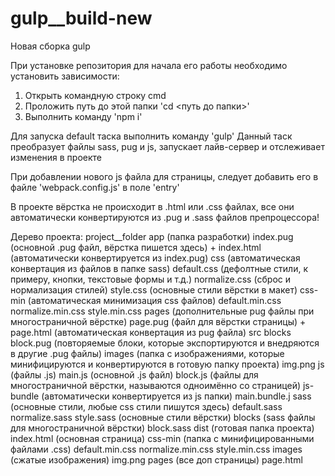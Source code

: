 # gulp__build-new
 Новая сборка gulp
 
 При установке репозитория для начала его работы необходимо установить зависимости:
 1. Открыть командную строку cmd
 2. Проложить путь до этой папки 'cd <путь до папки>'
 3. Выполнить команду 'npm i'
 
 Для запуска default таска выполнить команду 'gulp'
 Данный таск преобразует файлы sass, pug и js, запускает лайв-сервер и отслеживает изменения в проекте
 
 При добавлении нового js файла для страницы, следует добавить его в файле 'webpack.config.js' в поле 'entry'
 
 В проекте вёрстка не происходит в .html или .css файлах, все они автоматически конвертируются из .pug и .sass файлов препроцессора!
 
Дерево проекта:
project__folder
  app (папка разработки)
    index.pug (основной .pug файл, вёрстка пишется здесь)
    + index.html (автоматически конвертируется из index.pug)
    css (автоматическая конвертация из файлов в папке sass)
      default.css (дефолтные стили, к примеру, кнопки, текстовые формы и т.д.)
      normalize.css (сброс и нормализация стилей)
      style.css (основные стили вёрстки в макет)
    css-min (автоматическая минимизация css файлов)
      default.min.css
      normalize.min.css
      style.min.css
    pages (дополнительные pug файлы при многостраничной вёрстке)
      page.pug (файл для вёрстки страницы)
      + page.html (автоматическая конвертация из pug файла)
    src
      blocks
        block.pug (повторяемые блоки, которые экспортируются и внедряются в другие .pug файлы)
      images (папка с изображениями, которые минифицируются и конвертируются в готовую папку проекта)
        img.png 
      js (файлы .js)
        main.js (основной .js файл)
        block.js (файлы для многостраничной вёрстки, называются одноимённо со страницей)
      js-bundle (автоматически конвертируется из js папки)
        main.bundle.j
      sass (основные стили, любые css стили пишутся здесь)
        default.sass
        normalize.sass
        style.sass (основные стили вёрстки)
        blocks (sass файлы для многостраничной вёрстки)
          block.sass 
  dist (готовая папка проекта)
    index.html (основная страница)
    css-min (папка с минифицированными файлами .css)
      default.min.css
      normalize.min.css
      style.min.css
    images (сжатые изображения)
      img.png
    pages (все доп страницы)
      page.html